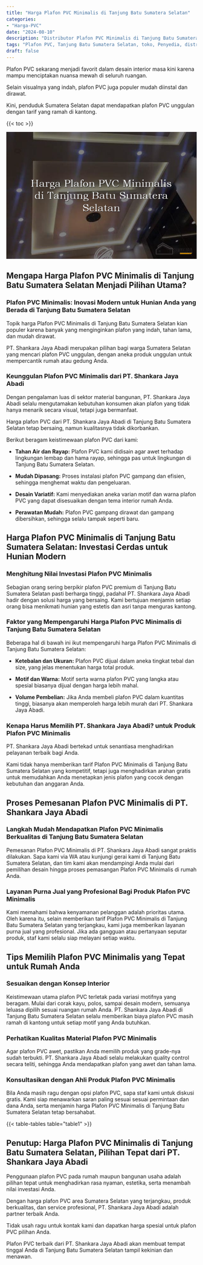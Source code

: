 ```yaml
---
title: "Harga Plafon PVC Minimalis di Tanjung Batu Sumatera Selatan"
categories: 
- "Harga-PVC"
date: "2024-08-10"
description: "Distributor Plafon PVC Minimalis di Tanjung Batu Sumatera Selatan untuk tempat tinggal, perkantoran, dan ritel. Material unggulan, pilihan motif, warna menarik, dengan jasa instalasi oleh tim profesional serta jaminan resmi!|Layanan distribusi Plafon PVC Minimalis di Tanjung Batu Sumatera Selatan untuk keperluan tempat tinggal, perkantoran, maupun gerai, dengan produk terbaik dan instalasi oleh tim profesional serta garansi resmi.|Solusi Plafon PVC Minimalis di Tanjung Batu Sumatera Selatan yang andal bagi tempat tinggal, perkantoran, serta gerai, dengan material berkualitas dan penempatan dikerjakan oleh teknisi profesional dan jaminan resmi.|Penyediaan Plafon PVC Minimalis di Tanjung Batu Sumatera Selatan untuk tempat tinggal, office, serta gerai, dengan produk terbaik dan pemasangan oleh tim berpengalaman, lengkap dengan kepastian resmi.}"
tags: "Plafon PVC, Tanjung Batu Sumatera Selatan, toko, Penyedia, distributor"
draft: false
---
```


Plafon PVC sekarang menjadi favorit dalam desain interior masa kini karena mampu menciptakan nuansa mewah di seluruh ruangan.

Selain visualnya yang indah, plafon PVC juga populer mudah diinstal dan dirawat.

Kini, penduduk Sumatera Selatan dapat mendapatkan plafon PVC unggulan dengan tarif yang ramah di kantong.

{{< toc >}}

![Harga Plafon PVC Minimalis di Tanjung Batu Sumatera Selatan](/images/Harga-PVC/Harga-Plafon-PVC-Minimalis-di-Tanjung-Batu-Sumatera-Selatan.png)


## Mengapa Harga Plafon PVC Minimalis di Tanjung Batu Sumatera Selatan Menjadi Pilihan Utama?

### Plafon PVC Minimalis: Inovasi Modern untuk Hunian Anda yang Berada di Tanjung Batu Sumatera Selatan

Topik harga Plafon PVC Minimalis di Tanjung Batu Sumatera Selatan kian populer karena banyak yang menginginkan plafon yang indah, tahan lama, dan mudah dirawat.

PT. Shankara Jaya Abadi merupakan pilihan bagi warga Sumatera Selatan yang mencari plafon PVC unggulan, dengan aneka produk unggulan untuk mempercantik rumah atau gedung Anda.

### Keunggulan Plafon PVC Minimalis dari PT. Shankara Jaya Abadi

Dengan pengalaman luas di sektor material bangunan, PT. Shankara Jaya Abadi selalu mengutamakan kebutuhan konsumen akan plafon yang tidak hanya menarik secara visual, tetapi juga bermanfaat.

Harga plafon PVC dari PT. Shankara Jaya Abadi di Tanjung Batu Sumatera Selatan tetap bersaing, namun kualitasnya tidak dikorbankan.

Berikut beragam keistimewaan plafon PVC dari kami:

- **Tahan Air dan Rayap:** Plafon PVC kami didisain agar awet terhadap lingkungan lembap dan hama rayap, sehingga pas untuk lingkungan di Tanjung Batu Sumatera Selatan.

- **Mudah Dipasang:** Proses instalasi plafon PVC gampang dan efisien, sehingga menghemat waktu dan pengeluaran.

- **Desain Variatif:** Kami menyediakan aneka varian motif dan warna plafon PVC yang dapat disesuaikan dengan tema interior rumah Anda.

- **Perawatan Mudah:** Plafon PVC gampang dirawat dan gampang dibersihkan, sehingga selalu tampak seperti baru.

## Harga Plafon PVC Minimalis di Tanjung Batu Sumatera Selatan: Investasi Cerdas untuk Hunian Modern

### Menghitung Nilai Investasi Plafon PVC Minimalis

Sebagian orang sering berpikir plafon PVC premium di Tanjung Batu Sumatera Selatan pasti berharga tinggi, padahal PT. Shankara Jaya Abadi hadir dengan solusi harga yang bersaing. Kami bertujuan menjamin setiap orang bisa menikmati hunian yang estetis dan asri tanpa menguras kantong.

### Faktor yang Mempengaruhi Harga Plafon PVC Minimalis di Tanjung Batu Sumatera Selatan

Beberapa hal di bawah ini ikut mempengaruhi harga Plafon PVC Minimalis di Tanjung Batu Sumatera Selatan:

- **Ketebalan dan Ukuran:** Plafon PVC dijual dalam aneka tingkat tebal dan size, yang jelas menentukan harga total produk.

- **Motif dan Warna:** Motif serta warna plafon PVC yang langka atau spesial biasanya dijual dengan harga lebih mahal.

- **Volume Pembelian:** Jika Anda membeli plafon PVC dalam kuantitas tinggi, biasanya akan memperoleh harga lebih murah dari PT. Shankara Jaya Abadi.

### Kenapa Harus Memilih PT. Shankara Jaya Abadi? untuk Produk Plafon PVC Minimalis

PT. Shankara Jaya Abadi bertekad untuk senantiasa menghadirkan pelayanan terbaik bagi Anda.

Kami tidak hanya memberikan tarif Plafon PVC Minimalis di Tanjung Batu Sumatera Selatan yang kompetitif, tetapi juga menghadirkan arahan gratis untuk memudahkan Anda menetapkan jenis plafon yang cocok dengan kebutuhan dan anggaran Anda.

## Proses Pemesanan Plafon PVC Minimalis di PT. Shankara Jaya Abadi

### Langkah Mudah Mendapatkan Plafon PVC Minimalis Berkualitas di Tanjung Batu Sumatera Selatan

Pemesanan Plafon PVC Minimalis di PT. Shankara Jaya Abadi sangat praktis dilakukan. Sapa kami via WA atau kunjungi gerai kami di Tanjung Batu Sumatera Selatan, dan tim kami akan mendampingi Anda mulai dari pemilihan desain hingga proses pemasangan Plafon PVC Minimalis di rumah Anda.

### Layanan Purna Jual yang Profesional Bagi Produk Plafon PVC Minimalis

Kami memahami bahwa kenyamanan pelanggan adalah prioritas utama. Oleh karena itu, selain memberikan tarif Plafon PVC Minimalis di Tanjung Batu Sumatera Selatan yang terjangkau, kami juga memberikan layanan purna jual yang profesional. Jika ada gangguan atau pertanyaan seputar produk, staf kami selalu siap melayani setiap waktu.

## Tips Memilih Plafon PVC Minimalis yang Tepat untuk Rumah Anda

### Sesuaikan dengan Konsep Interior

Keistimewaan utama plafon PVC terletak pada variasi motifnya yang beragam. Mulai dari corak kayu, polos, sampai desain modern, semuanya leluasa dipilih sesuai ruangan rumah Anda. PT. Shankara Jaya Abadi di Tanjung Batu Sumatera Selatan selalu memberikan biaya plafon PVC masih ramah di kantong untuk setiap motif yang Anda butuhkan.

### Perhatikan Kualitas Material Plafon PVC Minimalis

Agar plafon PVC awet, pastikan Anda memilih produk yang grade-nya sudah terbukti. PT. Shankara Jaya Abadi selalu melakukan quality control secara teliti, sehingga Anda mendapatkan plafon yang awet dan tahan lama.

### Konsultasikan dengan Ahli Produk Plafon PVC Minimalis

Bila Anda masih ragu dengan opsi plafon PVC, sapa staf kami untuk diskusi gratis. Kami siap menawarkan saran paling sesuai sesuai permintaan dan dana Anda, serta menjamin harga Plafon PVC Minimalis di Tanjung Batu Sumatera Selatan tetap bersahabat.

{{< table-tables table="table1" >}}

## Penutup: Harga Plafon PVC Minimalis di Tanjung Batu Sumatera Selatan, Pilihan Tepat dari PT. Shankara Jaya Abadi

Penggunaan plafon PVC pada rumah maupun bangunan usaha adalah pilihan tepat untuk menghadirkan rasa nyaman, estetika, serta menambah nilai investasi Anda.

Dengan harga plafon PVC area Sumatera Selatan yang terjangkau, produk berkualitas, dan service profesional, PT. Shankara Jaya Abadi adalah partner terbaik Anda.

Tidak usah ragu untuk kontak kami dan dapatkan harga spesial untuk plafon PVC pilihan Anda.

Plafon PVC terbaik dari PT. Shankara Jaya Abadi akan membuat tempat tinggal Anda di Tanjung Batu Sumatera Selatan tampil kekinian dan menawan.